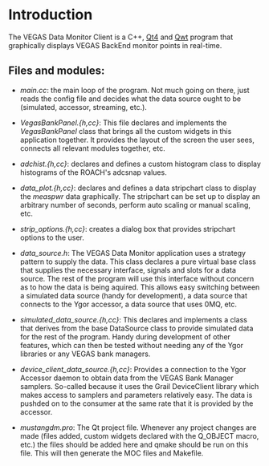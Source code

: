 # Introduction

The VEGAS Data Monitor Client is a C++, [Qt4](https://qt-project.org/)
and [Qwt](http://qwt.sourceforge.net) program that graphically displays
VEGAS BackEnd monitor points in real-time.

## Files and modules:

  * _main.cc_: the main loop of the program.  Not much going on there,
    just reads the config file and decides what the data source ought to
    be (simulated, accessor, streaming, etc.).

  * _VegasBankPanel.{h,cc}_: This file declares and implements the
    _VegasBankPanel_ class that brings all the custom widgets in this
    application together.  It provides the layout of the screen the user
    sees, connects all relevant modules together, etc.

  * _adchist.{h,cc}_: declares and defines a custom histogram class to
    display histograms of the ROACH's adcsnap values.

  * _data\_plot.{h,cc}_: declares and defines a data stripchart class to
    display the _measpwr_ data graphically.  The stripchart can be set
    up to display an arbitrary number of seconds, perform auto scaling
    or manual scaling, etc.

  * _strip\_options.{h,cc}_: creates a dialog box that provides
    stripchart options to the user.

  * _data\_source.h_: The VEGAS Data Monitor application uses a strategy
    pattern to supply the data.  This class declares a pure virtual base
    class that supplies the necessary interface, signals and slots for a
    data source.  The rest of the program will use this interface
    without concern as to how the data is being aquired.  This allows
    easy switching between a simulated data source (handy for
    development), a data source that connects to the Ygor accessor, a
    data source that uses 0MQ, etc.

  * _simulated\_data\_source.{h,cc}_: This declares and implements a
    class that derives from the base DataSource class to provide
    simulated data for the rest of the program.  Handy during
    development of other features, which can then be tested without
    needing any of the Ygor libraries or any VEGAS bank managers.

  * _device\_client\_data\_source.{h,cc}_: Provides a connection to the
    Ygor Accessor daemon to obtain data from the VEGAS Bank Manager
    samplers. So-called because it uses the Grail DeviceClient library
    which makes access to samplers and parameters relatively easy.  The
    data is pushded on to the consumer at the same rate that it is
    provided by the accessor.

  * _mustangdm.pro_: The Qt project file.  Whenever any project changes
    are made (files added, custom widgets declared with the Q_OBJECT
    macro, etc.) the files should be added here and qmake should be run
    on this file.  This will then generate the MOC files and Makefile.
